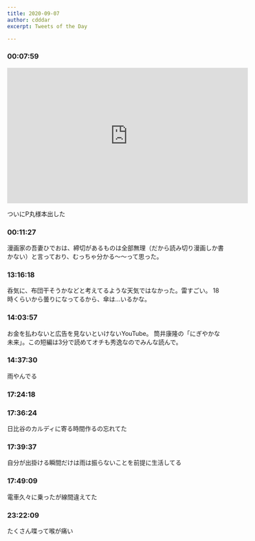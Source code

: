 ```yaml
---
title: 2020-09-07
author: cdddar
excerpt: Tweets of the Day

---
```


### 00:07:59

<iframe width="560" height="315" src="https://www.youtube.com/embed/WbdmYq8ApZE" frameborder="0" allow="accelerometer; autoplay; encrypted-media; gyroscope; picture-in-picture" allowfullscreen></iframe>

ついにP丸様本出した

### 00:11:27

漫画家の吾妻ひでおは、締切があるものは全部無理（だから読み切り漫画しか書かない）と言っており、むっちゃ分かる～～って思った。

### 13:16:18

呑気に、布団干そうかなどと考えてるような天気ではなかった。雷すごい。
18時くらいから曇りになってるから、傘は…いるかな。

### 14:03:57

お金を払わないと広告を見ないといけないYouTube。
筒井康隆の「にぎやかな未来」。この短編は3分で読めてオチも秀逸なのでみんな読んで。

### 14:37:30

雨やんでる

### 17:24:18

<blockquote class="twitter-tweet"><p lang="ja" dir="ltr"></p><a href="https://twitter.com/migzou/status/1302428013066240000?ref_src=twsrc%5Etfw"></a></blockquote><script async src="https://platform.twitter.com/widgets.js" charset="utf-8"></script>
<blockquote class="twitter-tweet"><p lang="ja" dir="ltr"></p><a href="https://twitter.com/Kaedeko111/status/1302441392350715904?ref_src=twsrc%5Etfw"></a></blockquote><script async src="https://platform.twitter.com/widgets.js" charset="utf-8"></script>

### 17:36:24

日比谷のカルディに寄る時間作るの忘れてた

### 17:39:37

自分が出掛ける瞬間だけは雨は振らないことを前提に生活してる

### 17:49:09

電車久々に乗ったが線間違えてた

### 23:22:09

たくさん喋って喉が痛い
